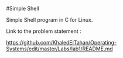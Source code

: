 #Simple Shell

Simple Shell program in C for Linux.

Link to the problem statement :

https://github.com/KhaledElTahan/Operating-Systems/edit/master/Labs/lab1/README.md
